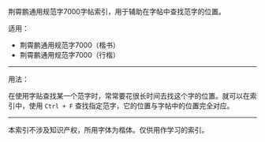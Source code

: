 荆霄鹏通用规范字7000字帖索引，用于辅助在字帖中查找范字的位置。

适用：

- 荆霄鹏通用规范字7000（楷书）
- 荆霄鹏通用规范字7000（行楷）

---

用法：

在使用字贴查找某一个范字时，常常要花很长时间去找这个字的位置。就可以在索引中，使用 `Ctrl + F` 查找指定范字，它的位置与字帖中的位置完全对应。

---

本索引不涉及知识产权，所用字体为楷体。仅供用作学习的索引。